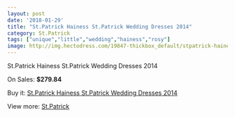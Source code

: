 ```yaml
---
layout: post
date: '2018-01-29'
title: "St.Patrick Hainess St.Patrick Wedding Dresses 2014"
category: St.Patrick
tags: ["unique","little","wedding","hainess","rosy"]
image: http://img.hectodress.com/19847-thickbox_default/stpatrick-hainess-stpatrick-wedding-dresses-2014.jpg
---
```

St.Patrick Hainess St.Patrick Wedding Dresses 2014

On Sales: **$279.84**
<a href="https://www.hectodress.com/stpatrick/9249-stpatrick-hainess-stpatrick-wedding-dresses-2014.html"><amp-img layout="responsive" width="600" height="600" src="//img.hectodress.com/19847-thickbox_default/stpatrick-hainess-stpatrick-wedding-dresses-2014.jpg" alt="St.Patrick Hainess St.Patrick Wedding Dresses 2014 0" /></a>
<a href="https://www.hectodress.com/stpatrick/9249-stpatrick-hainess-stpatrick-wedding-dresses-2014.html"><amp-img layout="responsive" width="600" height="600" src="//img.hectodress.com/19849-thickbox_default/stpatrick-hainess-stpatrick-wedding-dresses-2014.jpg" alt="St.Patrick Hainess St.Patrick Wedding Dresses 2014 1" /></a>
<a href="https://www.hectodress.com/stpatrick/9249-stpatrick-hainess-stpatrick-wedding-dresses-2014.html"><amp-img layout="responsive" width="600" height="600" src="//img.hectodress.com/19848-thickbox_default/stpatrick-hainess-stpatrick-wedding-dresses-2014.jpg" alt="St.Patrick Hainess St.Patrick Wedding Dresses 2014 2" /></a>

Buy it: [St.Patrick Hainess St.Patrick Wedding Dresses 2014](https://www.hectodress.com/stpatrick/9249-stpatrick-hainess-stpatrick-wedding-dresses-2014.html "St.Patrick Hainess St.Patrick Wedding Dresses 2014")

View more: [St.Patrick](https://www.hectodress.com/153-stpatrick "St.Patrick")